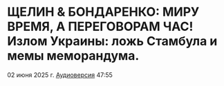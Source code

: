 # ЩЕЛИН & БОНДАРЕНКО: МИРУ ВРЕМЯ, А ПЕРЕГОВОРАМ ЧАС! Излом Украины: ложь Стамбула и мемы меморандума.

02 июня 2025 г. [Аудиоверсия](https://www.youtube.com/watch?v=M02Eyx_ql5M) 47:55
